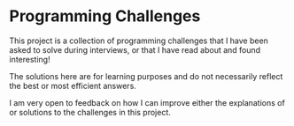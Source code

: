 # Programming Challenges

This project is a collection of programming challenges that I have been asked
to solve during interviews, or that I have read about and found interesting!

The solutions here are for learning purposes and do not necessarily reflect the
best or most efficient answers.

I am very open to feedback on how I can improve either the explanations of or
solutions to the challenges in this project.
